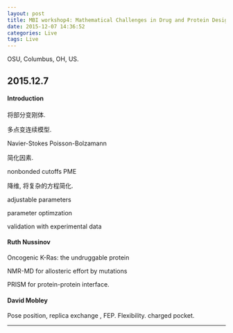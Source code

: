 ```yaml
---
layout: post
title: MBI workshop4: Mathematical Challenges in Drug and Protein Design
date: 2015-12-07 14:36:52
categories: Live
tags: Live
---
```


OSU, Columbus, OH, US.

## 2015.12.7

#### Introduction

将部分变刚体. 

多点变连续模型.

Navier-Stokes
Poisson-Bolzamann

简化因素.

nonbonded cutoffs
PME

降维, 将复杂的方程简化.

adjustable parameters

parameter optimzation

validation with experimental data

#### Ruth Nussinov

Oncogenic K-Ras: the undruggable protein

NMR-MD for allosteric effort by mutations

PRISM for protein-protein interface.

#### David Mobley

Pose position, replica exchange , FEP. Flexibility. charged pocket.


------
